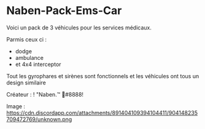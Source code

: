 # Naben-Pack-Ems-Car
Voici un pack de 3 véhicules pour les services médicaux.

Parmis ceux ci :
- dodge
- ambulance
- et 4x4 interceptor

Tout les gyrophares et sirènes sont fonctionnels et les véhicules ont tous un design similaire

Créateur : ! "Naben.™ 🌴#8888!

Image : https://cdn.discordapp.com/attachments/891404109394104411/904148235709472769/unknown.png
